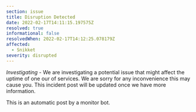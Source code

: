 ```yaml
---
section: issue
title: Disruption Detected
date: 2022-02-17T14:11:15.197575Z
resolved: true
informational: false
resolvedWhen: 2022-02-17T14:12:25.078179Z
affected:
  - Snikket
severity: disrupted
---
```

*Investigating* - We are investigating a potential issue that might affect the uptime of one our of services. We are sorry for any inconvenience this may cause you. This incident post will be updated once we have more information.

This is an automatic post by a monitor bot.
        